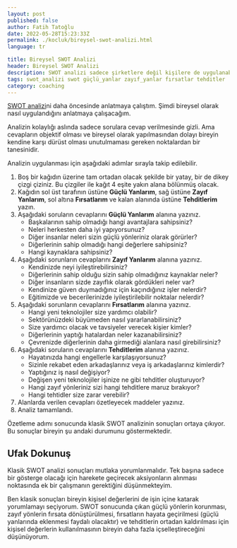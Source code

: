 ```yaml
---
layout: post
published: false
author: Fatih Tatoğlu
date: 2022-05-28T15:23:33Z
permalink: ./kocluk/bireysel-swot-analizi.html
language: tr

title: Bireysel SWOT Analizi
header: Bireysel SWOT Analizi
description: SWOT analizi sadece şirketlere değil kişilere de uygulanabilir. Genel uygulamanın üzerine bazı ek çalışmalarda eklemeye çalıştım.
tags: swot_analizi swot güçlü_yanlar zayıf_yanlar fırsatlar tehditler
category: coaching
---
```


[SWOT analizi](./kendime-notlar/swot-analizi.html "SWOT Analizi")ni daha öncesinde anlatmaya çalıştım. Şimdi bireysel olarak nasıl uygulandığını anlatmaya çalışacağım.

Analizin kolaylığı aslında sadece sorulara cevap verilmesinde gizli. Ama cevapların objektif olması ve bireysel olarak yapılmasından dolayı bireyin kendine karşı dürüst olması unutulmaması gereken noktalardan bir tanesinidir.

Analizin uygulanması için aşağıdaki adımlar sırayla takip edilebilir.

1. Boş bir kağıdın üzerine tam ortadan olacak şekilde bir yatay, bir de dikey çizgi çiziniz. Bu çizgiler ile kağıt 4 eşite yakın alana bölünmüş olacak.
2. Kağıdın sol üst tarafının üstüne **Güçlü Yanlarım**, sağ üstüne **Zayıf Yanlarım**, sol altına **Fırsatlarım** ve kalan alanında üstüne **Tehditlerim** yazın.
3. Aşağıdaki soruların cevaplarını **Güçlü Yanlarım** alanına yazınız.
    - Başkalarının sahip olmadığı hangi avantajlara sahipsiniz?
    - Neleri herkesten daha iyi yapıyorsunuz?
    - Diğer insanlar neleri sizin güçlü yönleriniz olarak görürler?
    - Diğerlerinin sahip olmadığı hangi değerlere sahipsiniz?
    - Hangi kaynaklara sahipsiniz?
4. Aşağıdaki sorunların cevaplarını **Zayıf Yanlarım** alanına yazınız.
    - Kendinizde neyi iyileştirebilirsiniz?
    - Diğerlerinin sahip olduğu sizin sahip olmadığınız kaynaklar neler?
    - Diğer insanların sizde zayıflık olarak gördükleri neler var?
    - Kendinize güven duymadığınız için kaçındığınız işler nelerdir?
    - Eğitimizde ve becerilerinizde iyileştirilebilir noktalar nelerdir?
5. Aşağıdaki sorunların cevaplarını **Fırsatlarım** alanına yazınız.
    - Hangi yeni teknolojiler size yardımcı olabilir?
    - Sektörünüzdeki büyümeden nasıl yararlanabilirsiniz?
    - Size yardımcı olacak ve tavsiyeler verecek kişier kimler?
    - Diğerlerinin yaptığı hatalardan neler kazanabilirsiniz?
    - Çevrenizde diğerlerinin daha girmediği alanlara nasıl girebilirsiniz?
6. Aşağıdaki soruların cevaplarını **Tehditlerim** alanına yazınız.
    - Hayatınızda hangi engellerle karşılaşıyorsunuz?
    - Sizinle rekabet eden arkadaşlarınız veya iş arkadaşlarınız kimlerdir?
    - Yaptığınız iş nasıl değişiyor?
    - Değişen yeni teknolojiler işinize ne gibi tehditler oluşturuyor?
    - Hangi zayıf yönleriniz sizi hangi tehditlere maruz bırakıyor?
    - Hangi tehtidler size zarar verebilir?
7. Alanlarda verilen cevapları özetleyecek maddeler yazınız.
8. Analiz tamamlandı.

Özetleme adımı sonucunda klasik SWOT analizinin sonuçları ortaya çıkıyor. Bu sonuçlar bireyin şu andaki durumunu göstermektedir.

## Ufak Dokunuş

Klasik SWOT analizi sonuçları mutlaka yorumlanmalıdır. Tek başına sadece bir gösterge olacağı için harekete geçirecek aksiyonların alınması noktasında ek bir çalışmanın gerektiğini düşünmekteyim.

Ben klasik sonuçları bireyin kişisel değerlerini de işin içine katarak yorumlamayı seçiyorum. SWOT sonucunda çıkan güçlü yönlerin korunması, zayıf yönlerin fırsata dönüştürülmesi, fırsatların hayata geçirilmesi (güçlü yanlarında eklenmesi faydalı olacaktır) ve tehditlerin ortadan kaldırılması için kişisel değerlerin kullanılmasının bireyin daha fazla içselleştireceğini düşünüyorum.
